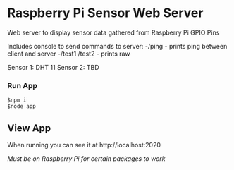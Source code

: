 # Raspberry Pi Sensor Web Server

Web server to display sensor data gathered from Raspberry Pi GPIO Pins

Includes console to send commands to server:
-/ping - prints ping between client and server
-/test1 /test2 - prints raw

Sensor 1: DHT 11
Sensor 2: TBD

### Run App

    $npm i
    $node app

## View App

When running you can see it at http://localhost:2020
    
*Must be on Raspberry Pi for certain packages to work*
